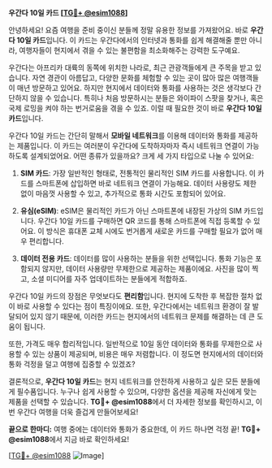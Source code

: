 **우간다 10일 카드 [[TG💪+ @esim1088](https://t.me/s/esim1088)]**

안녕하세요! 요즘 여행을 준비 중이신 분들께 정말 유용한 정보를 가져왔어요. 바로 **우간다 10일 카드**입니다. 이 카드는 우간다에서의 인터넷과 통화를 쉽게 해결해줄 뿐만 아니라, 여행자들이 현지에서 겪을 수 있는 불편함을 최소화해주는 강력한 도구예요.

우간다는 아프리카 대륙의 동쪽에 위치한 나라로, 최근 관광객들에게 큰 주목을 받고 있습니다. 자연 경관이 아름답고, 다양한 문화를 체험할 수 있는 곳이 많아 많은 여행객들이 매년 방문하고 있어요. 하지만 현지에서 데이터와 통화를 사용하는 것은 생각보다 간단하지 않을 수 있습니다. 특히나 처음 방문하시는 분들은 와이파이 스팟을 찾거나, 혹은 국제 로밍을 켜야 하는 번거로움을 겪을 수 있죠. 이럴 때 필요한 것이 바로 **우간다 10일 카드**입니다.

우간다 10일 카드는 간단히 말해서 **모바일 네트워크**를 이용해 데이터와 통화를 제공하는 제품입니다. 이 카드는 여러분이 우간다에 도착하자마자 즉시 네트워크 연결이 가능하도록 설계되었어요. 어떤 종류가 있을까요? 크게 세 가지 타입으로 나눌 수 있어요:

1. **SIM 카드**: 가장 일반적인 형태로, 전통적인 물리적인 SIM 카드를 사용합니다. 이 카드를 스마트폰에 삽입하면 바로 네트워크 연결이 가능해요. 데이터 사용량도 제한 없이 마음껏 사용할 수 있고, 추가적으로 통화 시간도 포함되어 있어요.

2. **유심(eSIM)**: eSIM은 물리적인 카드가 아닌 스마트폰에 내장된 가상의 SIM 카드입니다. 우간다 10일 카드를 구매하면 QR 코드를 통해 스마트폰에 직접 등록할 수 있어요. 이 방식은 휴대폰 교체 시에도 번거롭게 새로운 카드를 구매할 필요가 없어 매우 편리합니다.

3. **데이터 전용 카드**: 데이터를 많이 사용하는 분들을 위한 선택입니다. 통화 기능은 포함되지 않지만, 데이터 사용량만 무제한으로 제공하는 제품이에요. 사진을 많이 찍고, 소셜 미디어를 자주 업데이트하는 분들에게 적합하죠.

우간다 10일 카드의 장점은 무엇보다도 **편리함**입니다. 현지에 도착한 후 복잡한 절차 없이 바로 사용할 수 있다는 점이 특징이에요. 또한, 우간다에서는 네트워크 환경이 잘 발달되어 있지 않기 때문에, 이러한 카드는 현지에서의 네트워크 문제를 해결하는 데 큰 도움이 됩니다.

또한, 가격도 매우 합리적입니다. 일반적으로 10일 동안 데이터와 통화를 무제한으로 사용할 수 있는 상품이 제공되며, 비용은 매우 저렴합니다. 이 정도면 현지에서의 데이터와 통화 걱정을 덜고 여행에 집중할 수 있겠죠?

결론적으로, **우간다 10일 카드**는 현지 네트워크를 안전하게 사용하고 싶은 모든 분들에게 필수품입니다. 누구나 쉽게 사용할 수 있으며, 다양한 옵션을 제공해 자신에게 맞는 제품을 선택할 수 있습니다. **TG💪+ @esim1088**에서 더 자세한 정보를 확인하시고, 이번 우간다 여행을 더욱 즐겁게 만들어보세요!

**끝으로 한마디:** 여행 중에는 데이터와 통화가 중요한데, 이 카드 하나면 걱정 끝! **TG💪+ @esim1088**에서 지금 바로 확인하세요!

[[TG💪+ @esim1088](https://t.me/s/esim1088) ![Image](https://i.postimg.cc/Y0z9fWf4/image.png)]